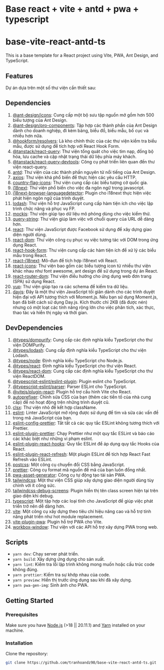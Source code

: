# Base react + vite + antd + pwa + typescript

# base-vite-react-antd-ts

This is a base template for a React project using Vite, PWA, Ant Design, and TypeScript.

## Features

Dự án dựa trên một số thư viện cần thiết sau:
## Dependencies

1. [@ant-design/icons](https://ant.design/components/icon/): Cung cấp một bộ sưu tập nguồn mở gồm hơn 500 biểu tượng của Ant Design.
2. [@ant-design/pro-components](https://procomponents.ant.design/): Tập hợp các thành phần của Ant Design dành cho doanh nghiệp, đi kèm bảng, biểu đồ, biểu mẫu, bố cục và nhiều hơn nữa.
3. [@hookform/resolvers](https://react-hook-form.com/resolvers/): Là kho chính thức của các thư viện kiểm tra biểu mẫu, được sử dụng để tích hợp với React Hook Form.
4. [@tanstack/react-query](https://react-query.tanstack.com/): Thư viện tổng quát cho việc tìm nạp, đồng bộ hóa, lưu cache và cập nhật trạng thái dữ liệu phía máy khách.
5. [@tanstack/react-query-devtools](https://react-query.tanstack.com/devtools): Công cụ phát triển liên quan đến thư viện react-query.
6. [antd](https://ant.design/): Thư viện của các thành phần nguyên tử nổi tiếng của Ant Design.
7. [axios](https://axios-http.com/): Thư viện khá phổ biến để thực hiện các yêu cầu HTTP.
8. [country-flag-icons](https://github.com/catamphetamine/country-flag-icons): Thư viện cung cấp các biểu tượng cờ quốc gia.
9. [i18next](https://www.i18next.com/): Thư viện phổ biến cho việc đa ngôn ngữ trong javascript.
10. [i18next-browser-languagedetector](https://github.com/i18next/i18next-browser-languageDetector): Plugin cho i18next thực hiện việc phát hiện ngôn ngữ của trình duyệt.
11. [lodash](https://lodash.com/): Thư viện hỗ trợ JavaScript cung cấp hàm tiện ích cho việc lập trình chức năng và phục vụ FP.
12. [mockjs](http://mockjs.com/): Thư viện giúp tạo dữ liệu mô phỏng dùng cho việc kiểm thử.
13. [query-string](https://github.com/sindresorhus/query-string): Thư viện giúp làm việc với chuỗi query của URL dễ dàng hơn.
14. [react](https://reactjs.org/): Thư viện JavaScript được Facebook sử dụng để xây dựng giao diện người dùng.
15. [react-dom](https://reactjs.org/): Thư viện công cụ phục vụ việc tương tác với DOM trong ứng dụng React.
16. [react-hook-form](https://react-hook-form.com/): Thư viện cung cấp các hàm tiện ích để xử lý các biểu mẫu trong React.
17. [react-i18next](https://react.i18next.com/): Mô-đun để tích hợp i18next với React.
18. [react-icons](https://react-icons.github.io/react-icons): Thư viện bao gồm các biểu tượng icon từ nhiều thư viện khác nhau như font awesome, ant design để sử dụng trong dự án React.
19. [react-router-dom](https://reactrouter.com/web/guides/quick-start): Thư viện điều hướng cho ứng dụng web đơn trang (SPA) sử dụng React.
20. [yup](https://github.com/jquense/yup): Thư viện giúp tạo ra các schema để kiểm tra dữ liệu.
21. [dayjs](https://day.js.org/): Đây là một thư viện JavaScript tối giản dành cho các trình duyệt hiện đại với API tương thích với Moment.js. Nếu bạn sử dụng Moment.js, bạn đã biết cách sử dụng Day.js. Kích thước chỉ 2KB (đã được nén) nhưng có một loạt các tính năng rộng lớn cho việc phân tích, xác thực, thao tác và hiển thị ngày và thời gian.
## DevDependencies
1. [@types/dompurify](https://www.npmjs.com/package/@types/dompurify): Cung cấp các định nghĩa kiểu TypeScript cho thư viện DOMPurify.
2. [@types/lodash](https://www.npmjs.com/package/@types/lodash): Cung cấp định nghĩa kiểu TypeScript cho thư viện Lodash.
3. [@types/node](https://www.npmjs.com/package/@types/node): Định nghĩa kiểu TypeScript cho Node.js.
4. [@types/react](https://www.npmjs.com/package/@types/react): Định nghĩa kiểu TypeScript cho thư viện React.
5. [@types/react-dom](https://www.npmjs.com/package/@types/react-dom): Cung cấp các định nghĩa kiểu TypeScript cho thư viện ReactDOM.
6. [@typescript-eslint/eslint-plugin](https://github.com/typescript-eslint/typescript-eslint): Plugin eslint cho TypeScript.
7. [@typescript-eslint/parser](https://github.com/typescript-eslint/typescript-eslint): Parser ESLint cho TypeScript.
8. [@vitejs/plugin-react](https://github.com/vitejs/vite/tree/main/packages/plugin-react): Plugin hỗ trợ cấu hình Vite cho React.
9. [autoprefixer](https://github.com/postcss/autoprefixer): Chỉnh sửa CSS của bạn (thêm các tiền tố của nhà cung cấp) để nó hoạt động trên những trình duyệt cũ.
10. [clsx](https://github.com/lukeed/clsx): Thư viện nhỏ để kết hợp className.
11. [eslint](https://eslint.org/): Linter JavaScript mở rộng được sử dụng để tìm và sửa các vấn đề trong mã JavaScript của bạn.
12. [eslint-config-prettier](https://github.com/prettier/eslint-config-prettier): Tắt tất cả các quy tắc ESLint không tương thích với Prettier.
13. [eslint-plugin-prettier](https://github.com/prettier/eslint-plugin-prettier): Chạy Prettier như một quy tắc ESLint và báo cáo các khác biệt như những vi phạm eslint.
14. [eslint-plugin-react-hooks](https://www.npmjs.com/package/eslint-plugin-react-hooks): Quy tắc ESLint để áp dụng quy tắc Hooks của React. 
15. [eslint-plugin-react-refresh](https://www.npmjs.com/package/eslint-plugin-react-refresh): Một plugin ESLint để tích hợp React Fast Refresh vào ESLint.
16. [postcss](https://postcss.org): Một công cụ chuyển đổi CSS bằng JavaScript. 
17. [prettier](https://prettier.io/): Công cụ format mã nguồn để mã của bạn luôn đồng nhất.
18. [pwa-asset-generator](https://www.npmjs.com/package/pwa-asset-generator): Công cụ tự động tạo tài sản PWA.
19. [tailwindcss](https://tailwindcss.com/): Một thư viện CSS giúp xây dựng giao diện người dùng tùy chỉnh với ít công sức.
20. [tailwindcss-debug-screens](https://www.npmjs.com/package/tailwindcss-debug-screens): Plugin hiển thị tên class screen hiện tại trên giao diện khi debug.
21. [typescript](https://www.typescriptlang.org/): Một tập hợp các loại tĩnh cho JavaScript để giúp việc phát triển trở nên dễ dàng hơn.
22. [vite](https://vitejs.dev/): Một công cụ xây dựng theo tiêu chí hiệu năng cao và hỗ trợ tính năng phát triển như hot module replacement.
23. [vite-plugin-pwa](https://www.npmjs.com/package/vite-plugin-pwa): Plugin hỗ trợ PWA cho Vite.
24. [workbox-window](https://developers.google.com/web/tools/workbox/modules/workbox-window): Thư viện với các API hỗ trợ xây dựng PWA trong web.


## Scripts
- `yarn dev`: Chạy server phát triển.
- `yarn build`: Xây dựng ứng dụng cho sản xuất.
- `yarn lint`: Kiểm tra lỗi lập trình không mong muốn hoặc cấu trúc code không đúng.
- `yarn prettier`: Kiểm tra sự khớp nhau của code.
- `yarn preview`: Hiển thị trước ứng dụng sau khi đã xây dựng.
- `yarn pwa-gen-img`: Sinh ảnh cho PWA.

## Getting Started

### Prerequisites

Make sure you have [Node.js](https://nodejs.org) (>18 || 20.11.1) and [Yarn](https://yarnpkg.com) installed on your machine.

### Installation

Clone the repository:

```bash
git clone https://github.com/tranhoandz98/base-vite-react-antd-ts.git